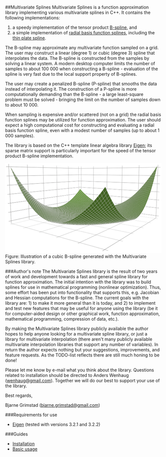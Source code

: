 ##Multivariate Splines
Multivariate Splines is a function approximation library implementing various multivariate splines in C++. It contains the following implementations:

1. a speedy implementation of the tensor product [B-spline](http://en.wikipedia.org/wiki/B-spline), and 
2. a simple implementation of [radial basis function splines](http://en.wikipedia.org/wiki/Radial_basis_function), including the [thin plate spline](http://en.wikipedia.org/wiki/Thin_plate_spline).

The B-spline may approximate any multivariate function sampled on a grid. The user may construct a linear (degree 1) or cubic (degree 3) spline that interpolates the data. The B-spline is constructed from the samples by solving a linear system. A modern desktop computer limits the number of samples to about 100 000 when constructing a B-spline - evaluation of the spline is very fast due to the local support property of B-splines. 

The user may create a penalized B-spline (P-spline) that smooths the data instead of interpolating it. The construction of a P-spline is more computationally demanding than the B-spline - a large least-square problem must be solved - bringing the limit on the number of samples down to about 10 000.

When sampling is expensive and/or scattered (not on a grid) the radial basis function splines may be utilized for function approximation. The user should expect a high computational cost for constructing and evaluating a radial basis function spline, even with a modest number of samples (up to about 1 000 samples). 

The library is based on the C++ template linear algebra library [Eigen](http://eigen.tuxfamily.org); its sparse matrix support is particularly important for the speed of the tensor product B-spline implementation.

![Illustration of a B-spline](assets/bspline.png)
Figure: Illustration of a cubic B-spline generated with the Multivariate Splines library.

###Author's note
The Multivariate Splines library is the result of two years of work and development towards a fast and general spline library for function approximation. The initial intention with the library was to build splines for use in mathematical programming (nonlinear optimization). Thus, some effort has been put into functionality that supports this, e.g. Jacobian and Hessian computations for the B-spline. The current goals with the library are: 1) to make it more general than it is today, and 2) to implement and test new features that may be useful for anyone using the library (be it for computer-aided design or other graphical work, function approximation, mathematical programming, compression of data, etc.).

By making the Multivariate Splines library publicly available the author hopes to help anyone looking for a multivariate spline library, or just a library for multivariate interpolation (there aren't many publicly available multivariate interpolation libraries that support any number of variables). In return the author expects nothing but your suggestions, improvements, and feature requests. As the TODO-list reflects there are still much honing to be done!

Please let me know by e-mail what you think about the library. Questions related to installation should be directed to Anders Wenhaug (wenhaug@gmail.com). Together we will do our best to support your use of the library.

Best regards,

Bjarne Grimstad  (bjarne.grimstad@gmail.com)

###Requirements for use
* [Eigen](http://eigen.tuxfamily.org/index.php?title=Main_Page) (tested with versions 3.2.1 and 3.2.2)


###Guides
* [Installation](docs/install.md)
* [Basic usage](docs/basic_usage.md)
